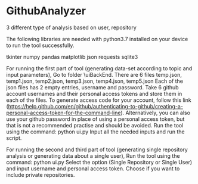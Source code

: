 # GithubAnalyzer
3 different type of analysis based on user, repository

The following libraries are needed with python3.7 installed on your device to run the tool successfully.

tkinter
numpy
pandas
matplotlib
json
requests
sqlite3


For running the first part of tool (generating data-set according to topic and input parameters),
Go to folder \uiBackEnd.
There are 6 files temp.json, temp1.json, temp2.json, temp3.json, temp4.json, temp5.json
Each of the json files has 2 empty entries, username and password.
Take 6 github account usernames and their personal access tokens and store them in each of the files. To generate access code for your account, follow this link (https://help.github.com/en/github/authenticating-to-github/creating-a-personal-access-token-for-the-command-line). Alternatively, you can also use your github password in place of using a personal access token, but that is not a recommended practise and should be avoided.
Run the tool using the command: python ui.py
Input all the needed inputs and run the script.

For running the second and third part of tool (generating single repository analysis or generating data about a single user),
Run the tool using the command: python ui.py
Select the option (Single Repository or Single User) and input username and personal access token. 
Choose if you want to include private repositories.
